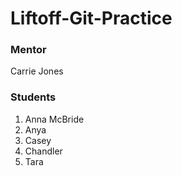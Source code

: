 # Liftoff-Git-Practice

### Mentor
Carrie Jones

### Students
1. Anna McBride
2. Anya
3. Casey
4. Chandler
5. Tara
